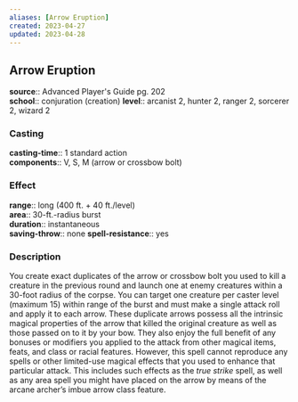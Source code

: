 ```yaml
---
aliases: [Arrow Eruption]
created: 2023-04-27
updated: 2023-04-28
---
```


## Arrow Eruption

**source**:: Advanced Player's Guide pg. 202  
**school**:: conjuration (creation)
**level**:: arcanist 2, hunter 2, ranger 2, sorcerer 2, wizard 2

### Casting

**casting-time**:: 1 standard action  
**components**:: V, S, M (arrow or crossbow bolt)

### Effect

**range**:: long (400 ft. + 40 ft./level)  
**area**:: 30-ft.-radius burst  
**duration**:: instantaneous  
**saving-throw**:: none
**spell-resistance**:: yes

### Description

You create exact duplicates of the arrow or crossbow bolt you used to kill a creature in the previous round and launch one at enemy creatures within a 30-foot radius of the corpse. You can target one creature per caster level (maximum 15) within range of the burst and must make a single attack roll and apply it to each arrow. These duplicate arrows possess all the intrinsic magical properties of the arrow that killed the original creature as well as those passed on to it by your bow. They also enjoy the full benefit of any bonuses or modifiers you applied to the attack from other magical items, feats, and class or racial features. However, this spell cannot reproduce any spells or other limited-use magical effects that you used to enhance that particular attack. This includes such effects as the *true strike* spell, as well as any area spell you might have placed on the arrow by means of the arcane archer’s imbue arrow class feature.
